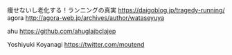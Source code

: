 痩せないし老化する！ランニングの真実
https://daigoblog.jp/tragedy-running/
agora
http://agora-web.jp/archives/author/wataseyuya

ahu
https://github.com/ahuglajbclajep

Yoshiyuki Koyanagi
https://twitter.com/moutend
